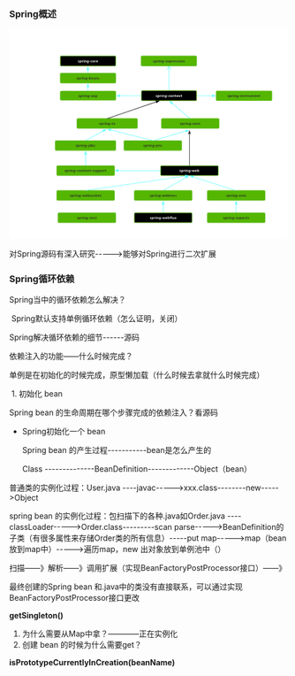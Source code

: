 ### Spring概述

![Spring模块关系](.\images\Spring模块关系.png)

对Spring源码有深入研究----->能够对Spring进行二次扩展

### Spring循环依赖

Spring当中的循环依赖怎么解决？

​	Spring默认支持单例循环依赖（怎么证明，关闭）

Spring解决循环依赖的细节------源码



依赖注入的功能——什么时候完成？

​		单例是在初始化的时候完成，原型懒加载（什么时候去拿就什么时候完成）

​		1. 初始化 bean



Spring bean 的生命周期在哪个步骤完成的依赖注入？看源码



- Spring初始化一个 bean

  Spring bean 的产生过程-----------bean是怎么产生的

  Class --------------BeanDefinition-------------Object（bean）



普通类的实例化过程：User.java ----javac----->xxx.class--------new----->Object

spring bean 的实例化过程：包扫描下的各种.java如Order.java ----classLoader----->Order.class---------scan parse----->BeanDefinition的子类（有很多属性来存储Order类的所有信息）-----put map----->map（bean放到map中）----->遍历map，new 出对象放到单例池中（）

扫描——》解析——》调用扩展（实现BeanFactoryPostProcessor接口）——》



最终创建的Spring bean 和.java中的类没有直接联系，可以通过实现 BeanFactoryPostProcessor接口更改



**getSingleton()**

1. 为什么需要从Map中拿？————正在实例化
2. 创建 bean 的时候为什么需要get？



**isPrototypeCurrentlyInCreation(beanName)**